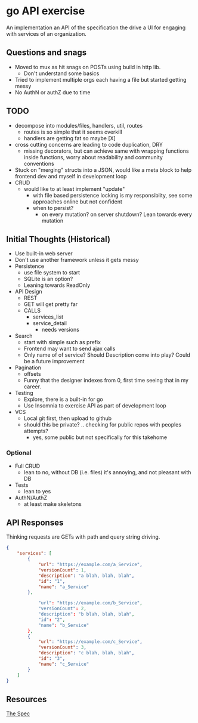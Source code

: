 # go API exercise

An implementation an API of the specification the drive a UI for engaging with services of an organization.

## Questions and snags

- Moved to mux as hit snags on POSTs using build in http lib.
  - Don't understand some basics
- Tried to implement multiple orgs each having a file but started getting messy
- No AuthN or authZ due to time

## TODO

- decompose into modules/files, handlers, util, routes
  - routes is so simple that it seems overkill
  - handlers are getting fat so maybe [X]
- cross cutting concerns are leading to code duplication, DRY
  - missing decorators, but can achieve same with wrapping functions inside functions, worry about readability and community conventions
- Stuck on "merging" structs into a JSON, would like a meta block to help frontend dev and myself in development loop
- CRUD
  - would like to at least implement "update"
    - with file based persistence locking is my responsiblity, see some approaches online but not confident
    - when to persist?
      - on every mutation? on server shutdown? Lean towards every mutation

## Initial Thoughts (Historical)

- Use built-in web server
- Don't use another framework unless it gets messy
- Persistence
  - use file system to start
  - SQLite is an option?
  - Leaning towards ReadOnly
- API Design
  - REST
  - GET will get pretty far
  - CALLS
    - services_list
    - service_detail
      - needs versions
- Search
  - start with simple such as prefix
  - Frontend may want to send ajax calls
  - Only name of of service? Should Description come into play? Could be a future improvement
- Pagination
  - offsets
  - Funny that the designer indexes from 0, first time seeing that in my career.
- Testing
  - Explore, there is a built-in for go
  - Use Insomnia to exercise API as part of development loop
- VCS
  - Local git first, then upload to github
  - should this be private? .. checking for public repos with peoples attempts?
    - yes, some public but not specifically for this takehome

### Optional

- Full CRUD
  - lean to no, without DB (i.e. files) it's annoying, and not pleasant with DB
- Tests
  - lean to yes
- AuthN/AuthZ
  - at least make skeletons

## API Responses

Thinking requests are GETs with path and query string driving.

```json
{
    "services": [
        {
            "url": "https://example.com/a_Service",
            "versionCount": 1,
            "description": "a blah, blah, blah",
            "id": "1",
            "name": "a_Service"
        },

            "url": "https://example.com/b_Service",
            "versionCount": 2,
            "description": "b blah, blah, blah",
            "id": "2",
            "name": "b_Service"
        },
        {
            "url": "https://example.com/c_Service",
            "versionCount": 3,
            "description": "c blah, blah, blah",
            "id": "3",
            "name": "c_Service"
        }
    ]
}
```

## Resources

[The Spec](https://docs.google.com/document/d/1GcqaLwUv2MC7CmXs7ZCrTrfOwkSOiZHRLoWgLzTr9Vc/)
